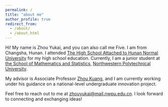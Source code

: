 ```yaml
---
permalink: /
title: "about me"
author_profile: true
redirect_from: 
  - /about/
  - /about.html
---
```


Hi! My name is Zhou Yukai, and you can also call me Five. I am from Changsha, Hunan. I attended [The High School Attached to Hunan Normal University](https://www.hnsdfz.org/) for my high school education. Currently, I am a junior student at [the School of Mathematics and Statistics](https://math.nwpu.edu.cn/), [Northwestern Polytechnical University](https://www.nwpu.edu.cn/).

My advisor is Associate Professor [Zhou Kuang](https://kuangzhou.github.io/), and I am currently working under his guidance on a national-level undergraduate innovation project.

Feel free to reach out to me at zhouyukai@mail.nwpu.edu.cn. I look forward to connecting and exchanging ideas!